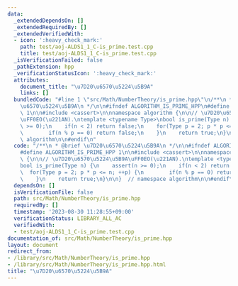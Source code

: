 ```yaml
---
data:
  _extendedDependsOn: []
  _extendedRequiredBy: []
  _extendedVerifiedWith:
  - icon: ':heavy_check_mark:'
    path: test/aoj-ALDS1_1_C-is_prime.test.cpp
    title: test/aoj-ALDS1_1_C-is_prime.test.cpp
  _isVerificationFailed: false
  _pathExtension: hpp
  _verificationStatusIcon: ':heavy_check_mark:'
  attributes:
    document_title: "\u7D20\u6570\u5224\u5B9A"
    links: []
  bundledCode: "#line 1 \"src/Math/NumberTheory/is_prime.hpp\"\n/**\n * @brief \u7D20\
    \u6570\u5224\u5B9A\n */\n\n#ifndef ALGORITHM_IS_PRIME_HPP\n#define ALGORITHM_IS_PRIME_HPP\
    \ 1\n\n#include <cassert>\n\nnamespace algorithm {\n\n// \u7D20\u6570\u5224\u5B9A\
    \uFF0EO(\u221AN).\ntemplate <typename Type>\nbool is_prime(Type n) {\n    assert(n\
    \ >= 0);\n    if(n < 2) return false;\n    for(Type p = 2; p * p <= n; ++p) {\n\
    \        if(n % p == 0) return false;\n    }\n    return true;\n}\n\n}  // namespace\
    \ algorithm\n\n#endif\n"
  code: "/**\n * @brief \u7D20\u6570\u5224\u5B9A\n */\n\n#ifndef ALGORITHM_IS_PRIME_HPP\n\
    #define ALGORITHM_IS_PRIME_HPP 1\n\n#include <cassert>\n\nnamespace algorithm\
    \ {\n\n// \u7D20\u6570\u5224\u5B9A\uFF0EO(\u221AN).\ntemplate <typename Type>\n\
    bool is_prime(Type n) {\n    assert(n >= 0);\n    if(n < 2) return false;\n  \
    \  for(Type p = 2; p * p <= n; ++p) {\n        if(n % p == 0) return false;\n\
    \    }\n    return true;\n}\n\n}  // namespace algorithm\n\n#endif\n"
  dependsOn: []
  isVerificationFile: false
  path: src/Math/NumberTheory/is_prime.hpp
  requiredBy: []
  timestamp: '2023-08-30 11:28:55+09:00'
  verificationStatus: LIBRARY_ALL_AC
  verifiedWith:
  - test/aoj-ALDS1_1_C-is_prime.test.cpp
documentation_of: src/Math/NumberTheory/is_prime.hpp
layout: document
redirect_from:
- /library/src/Math/NumberTheory/is_prime.hpp
- /library/src/Math/NumberTheory/is_prime.hpp.html
title: "\u7D20\u6570\u5224\u5B9A"
---
```

